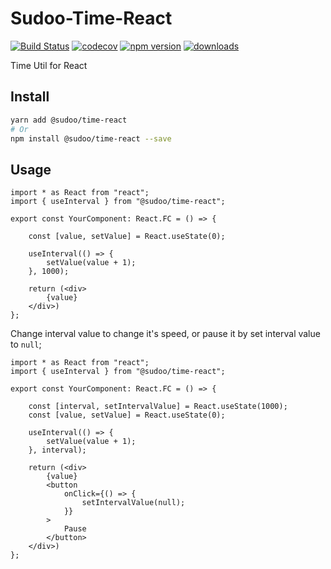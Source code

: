 # Sudoo-Time-React

[![Build Status](https://travis-ci.com/SudoDotDog/Sudoo-Time-React.svg?branch=master)](https://travis-ci.com/SudoDotDog/Sudoo-Time-React)
[![codecov](https://codecov.io/gh/SudoDotDog/Sudoo-Time-React/branch/master/graph/badge.svg)](https://codecov.io/gh/SudoDotDog/Sudoo-Time-React)
[![npm version](https://badge.fury.io/js/%40sudoo%2Ftime-react.svg)](https://badge.fury.io/js/%40sudoo%2Ftime-react)
[![downloads](https://img.shields.io/npm/dm/@sudoo/time-react.svg)](https://www.npmjs.com/package/@sudoo/time-react)

Time Util for React

## Install

```sh
yarn add @sudoo/time-react
# Or
npm install @sudoo/time-react --save
```

## Usage

```tsx
import * as React from "react";
import { useInterval } from "@sudoo/time-react";

export const YourComponent: React.FC = () => {

    const [value, setValue] = React.useState(0);

    useInterval(() => {
        setValue(value + 1);
    }, 1000);

    return (<div>
        {value}
    </div>)
};
```

Change interval value to change it's speed, or pause it by set interval value to `null`;

```tsx
import * as React from "react";
import { useInterval } from "@sudoo/time-react";

export const YourComponent: React.FC = () => {

    const [interval, setIntervalValue] = React.useState(1000);
    const [value, setValue] = React.useState(0);

    useInterval(() => {
        setValue(value + 1);
    }, interval);

    return (<div>
        {value}
        <button 
            onClick={() => {
                setIntervalValue(null);
            }}
        >
            Pause
        </button>
    </div>)
};
```
